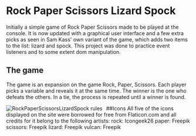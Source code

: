 # Rock Paper Scissors Lizard Spock
Initially a simple game of Rock Paper Scissors made to be played at the console. It is now updated with a graphical user interface and a few extra picks as seen in Sam Kass' own variant of the game, which adds two items to the list: lizard and spock. This project was done to practice event listeners and to some extent dom manipulation.

## The game
The game is an expansion on the game Rock, Paper, Scissors. Each player picks a variable and reveals it at the same time. The winner is the one who defeats the others. In a tie, the process is repeated until a winner is found.

<img src="https://static.wikia.nocookie.net/bigbangtheory/images/7/7d/RPSLS.png/revision/latest/scale-to-width-down/180?cb=20120822205915"
     alt="RockPaperScissorsLizardSpock rules"
     style="float: left; margin-right: 10px;">


##Icons
All five of the icons displayed on the site were borrowed for free from Flaticon.com and all credits for it belong to the following artists: 
rock: Icongeek26
paper: Freepik
scissors: Freepik
lizard: Freepik
vulcan: Freepik
